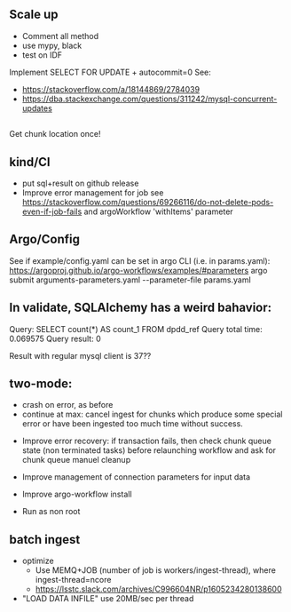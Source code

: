 
## Scale up

- Comment all method
- use mypy, black
- test on IDF

Implement SELECT FOR UPDATE + autocommit=0
See:
- https://stackoverflow.com/a/18144869/2784039
- https://dba.stackexchange.com/questions/311242/mysql-concurrent-updates

##

Get chunk location once!


## kind/CI

- put sql+result on github release
- Improve error management for job see https://stackoverflow.com/questions/69266116/do-not-delete-pods-even-if-job-fails and argoWorkflow 'withItems' parameter

## Argo/Config

See if example/config.yaml can be set in argo CLI (i.e. in params.yaml):
https://argoproj.github.io/argo-workflows/examples/#parameters
argo submit arguments-parameters.yaml --parameter-file params.yaml


## In validate, SQLAlchemy has a weird bahavior:

  Query: SELECT count(*) AS count_1
  FROM dpdd_ref
  Query total time: 0.069575
  Query result: 0

  Result with regular mysql client is 37??

## two-mode:
  * crash on error, as before
  * continue at max: cancel ingest for chunks which produce some special error or have been ingested too much time without success.


- Improve error recovery: if transaction fails, then check chunk queue state (non terminated tasks) before relaunching workflow and ask for chunk queue manuel cleanup

- Improve management of connection parameters for input data
- Improve argo-workflow install
- Run as non root

## batch ingest

- optimize
  - Use MEMQ+JOB (number of job is workers/ingest-thread), where ingest-thread=ncore
  - https://lsstc.slack.com/archives/C996604NR/p1605234280138600
- "LOAD DATA INFILE" use 20MB/sec per thread

